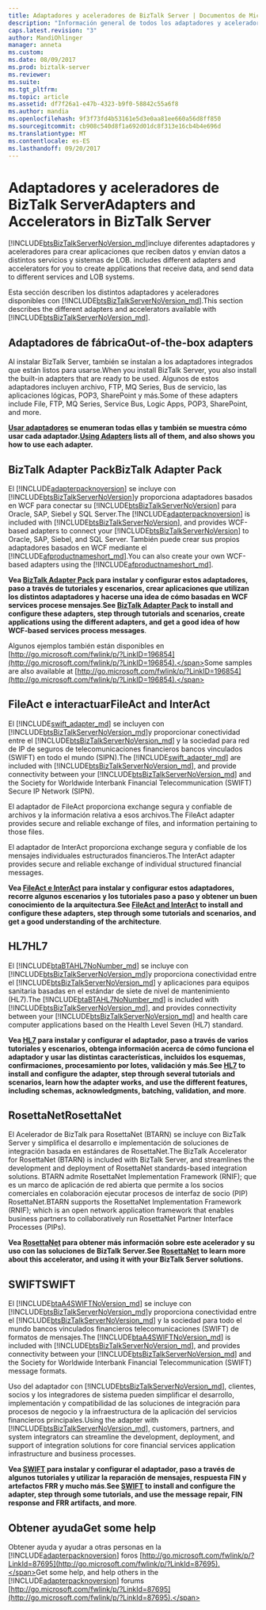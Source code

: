 ```yaml
---
title: Adaptadores y aceleradores de BizTalk Server | Documentos de Microsoft
description: "Información general de todos los adaptadores y aceleradores de BizTalk, incluidos los adaptadores integrados, BAP, HL7, Swift, RosettaNet, FileAct e InterAct"
caps.latest.revision: "3"
author: MandiOhlinger
manager: anneta
ms.custom: 
ms.date: 08/09/2017
ms.prod: biztalk-server
ms.reviewer: 
ms.suite: 
ms.tgt_pltfrm: 
ms.topic: article
ms.assetid: df7f26a1-e47b-4323-b9f0-58842c55a6f8
ms.author: mandia
ms.openlocfilehash: 9f3f73fd4b53161e5d3e0aa81ee660a56d8ff850
ms.sourcegitcommit: cb908c540d8f1a692d01dc8f313e16cb4b4e696d
ms.translationtype: MT
ms.contentlocale: es-ES
ms.lasthandoff: 09/20/2017
---
```

# <a name="adapters-and-accelerators-in-biztalk-server"></a><span data-ttu-id="0c755-103">Adaptadores y aceleradores de BizTalk Server</span><span class="sxs-lookup"><span data-stu-id="0c755-103">Adapters and Accelerators in BizTalk Server</span></span>
 [!INCLUDE[btsBizTalkServerNoVersion_md](../includes/btsbiztalkservernoversion-md.md)]<span data-ttu-id="0c755-104">incluye diferentes adaptadores y aceleradores para crear aplicaciones que reciben datos y envían datos a distintos servicios y sistemas de LOB.</span><span class="sxs-lookup"><span data-stu-id="0c755-104"> includes different adapters and accelerators for you to create applications that receive data, and send data to different services and LOB systems.</span></span> 
 
<span data-ttu-id="0c755-105">Esta sección describen los distintos adaptadores y aceleradores disponibles con [!INCLUDE[btsBizTalkServerNoVersion_md](../includes/btsbiztalkservernoversion-md.md)].</span><span class="sxs-lookup"><span data-stu-id="0c755-105">This section describes the different adapters and accelerators available with  [!INCLUDE[btsBizTalkServerNoVersion_md](../includes/btsbiztalkservernoversion-md.md)].</span></span> 

## <a name="out-of-the-box-adapters"></a><span data-ttu-id="0c755-106">Adaptadores de fábrica</span><span class="sxs-lookup"><span data-stu-id="0c755-106">Out-of-the-box adapters</span></span>
<span data-ttu-id="0c755-107">Al instalar BizTalk Server, también se instalan a los adaptadores integrados que están listos para usarse.</span><span class="sxs-lookup"><span data-stu-id="0c755-107">When you install BizTalk Server, you also install the built-in adapters that are ready to be used.</span></span> <span data-ttu-id="0c755-108">Algunos de estos adaptadores incluyen archivo, FTP, MQ Series, Bus de servicio, las aplicaciones lógicas, POP3, SharePoint y más.</span><span class="sxs-lookup"><span data-stu-id="0c755-108">Some of these adapters include File, FTP, MQ Series, Service Bus, Logic Apps, POP3, SharePoint, and more.</span></span>

<span data-ttu-id="0c755-109">**[Usar adaptadores](../core/using-adapters.md) se enumeran todas ellas y también se muestra cómo usar cada adaptador.**</span><span class="sxs-lookup"><span data-stu-id="0c755-109">**[Using Adapters](../core/using-adapters.md) lists all of them, and also shows you how to use each adapter.**</span></span>
 
## <a name="biztalk-adapter-pack"></a><span data-ttu-id="0c755-110">BizTalk Adapter Pack</span><span class="sxs-lookup"><span data-stu-id="0c755-110">BizTalk Adapter Pack</span></span>
<span data-ttu-id="0c755-111">El [!INCLUDE[adapterpacknoversion](../includes/adapterpacknoversion-md.md)] se incluye con [!INCLUDE[btsBizTalkServerNoVersion](../includes/btsbiztalkservernoversion-md.md)]y proporciona adaptadores basados en WCF para conectar su [!INCLUDE[btsBizTalkServerNoVersion](../includes/btsbiztalkservernoversion-md.md)] para Oracle, SAP, Siebel y SQL Server.</span><span class="sxs-lookup"><span data-stu-id="0c755-111">The [!INCLUDE[adapterpacknoversion](../includes/adapterpacknoversion-md.md)] is included with [!INCLUDE[btsBizTalkServerNoVersion](../includes/btsbiztalkservernoversion-md.md)], and provides WCF-based adapters to connect your [!INCLUDE[btsBizTalkServerNoVersion](../includes/btsbiztalkservernoversion-md.md)] to Oracle, SAP, Siebel, and SQL Server.</span></span> <span data-ttu-id="0c755-112">También puede crear sus propios adaptadores basados en WCF mediante el [!INCLUDE[afproductnameshort_md](../includes/afproductnameshort-md.md)].</span><span class="sxs-lookup"><span data-stu-id="0c755-112">You can also create your own WCF-based adapters using the [!INCLUDE[afproductnameshort_md](../includes/afproductnameshort-md.md)].</span></span> 

<span data-ttu-id="0c755-113">**Vea [BizTalk Adapter Pack](../adapters-and-accelerators/biztalk-adapter-pack.md) para instalar y configurar estos adaptadores, paso a través de tutoriales y escenarios, crear aplicaciones que utilizan los distintos adaptadores y hacerse una idea de cómo basadas en WCF services procese mensajes**.</span><span class="sxs-lookup"><span data-stu-id="0c755-113">**See [BizTalk Adapter Pack](../adapters-and-accelerators/biztalk-adapter-pack.md) to install and configure these adapters, step through tutorials and scenarios, create applications using the different adapters, and get a good idea of how WCF-based services process messages**.</span></span> 

<span data-ttu-id="0c755-114">Algunos ejemplos también están disponibles en [http://go.microsoft.com/fwlink/p/?LinkID=196854](http://go.microsoft.com/fwlink/p/?LinkID=196854).</span><span class="sxs-lookup"><span data-stu-id="0c755-114">Some samples are also available at [http://go.microsoft.com/fwlink/p/?LinkID=196854](http://go.microsoft.com/fwlink/p/?LinkID=196854).</span></span> 

## <a name="fileact-and-interact"></a><span data-ttu-id="0c755-115">FileAct e interactuar</span><span class="sxs-lookup"><span data-stu-id="0c755-115">FileAct and InterAct</span></span>
<span data-ttu-id="0c755-116">El [!INCLUDE[swift_adapter_md](../includes/swift-adapter-md.md)] se incluyen con [!INCLUDE[btsBizTalkServerNoVersion_md](../includes/btsbiztalkservernoversion-md.md)]y proporcionar conectividad entre el [!INCLUDE[btsBizTalkServerNoVersion_md](../includes/btsbiztalkservernoversion-md.md)] y la sociedad para red de IP de seguros de telecomunicaciones financieros bancos vinculados (SWIFT) en todo el mundo (SIPN).</span><span class="sxs-lookup"><span data-stu-id="0c755-116">The [!INCLUDE[swift_adapter_md](../includes/swift-adapter-md.md)] are included with [!INCLUDE[btsBizTalkServerNoVersion_md](../includes/btsbiztalkservernoversion-md.md)], and provide connectivity between your [!INCLUDE[btsBizTalkServerNoVersion_md](../includes/btsbiztalkservernoversion-md.md)] and the Society for Worldwide Interbank Financial Telecommunication (SWIFT) Secure IP Network (SIPN).</span></span> 

<span data-ttu-id="0c755-117">El adaptador de FileAct proporciona exchange segura y confiable de archivos y la información relativa a esos archivos.</span><span class="sxs-lookup"><span data-stu-id="0c755-117">The FileAct adapter provides secure and reliable exchange of files, and information pertaining to those files.</span></span> 

<span data-ttu-id="0c755-118">El adaptador de InterAct proporciona exchange segura y confiable de los mensajes individuales estructurados financieros.</span><span class="sxs-lookup"><span data-stu-id="0c755-118">The InterAct adapter provides secure and reliable exchange of individual structured financial messages.</span></span> 

<span data-ttu-id="0c755-119">**Vea [FileAct e InterAct](../adapters-and-accelerators/fileact-interact/microsoft-biztalk-server-fileact-and-interact-adapters-documentation.md) para instalar y configurar estos adaptadores, recorre algunos escenarios y los tutoriales paso a paso y obtener un buen conocimiento de la arquitectura**.</span><span class="sxs-lookup"><span data-stu-id="0c755-119">**See [FileAct and InterAct](../adapters-and-accelerators/fileact-interact/microsoft-biztalk-server-fileact-and-interact-adapters-documentation.md) to install and configure these adapters, step through some tutorials and scenarios, and get a good understanding of the architecture**.</span></span> 

## <a name="hl7"></a><span data-ttu-id="0c755-120">HL7</span><span class="sxs-lookup"><span data-stu-id="0c755-120">HL7</span></span>

<span data-ttu-id="0c755-121">El [!INCLUDE[btaBTAHL7NoNumber_md](../includes/btabtahl7nonumber-md.md)] se incluye con [!INCLUDE[btsBizTalkServerNoVersion_md](../includes/btsbiztalkservernoversion-md.md)]y proporciona conectividad entre el [!INCLUDE[btsBizTalkServerNoVersion_md](../includes/btsbiztalkservernoversion-md.md)] y aplicaciones para equipos sanitaria basadas en el estándar de siete de nivel de mantenimiento (HL7).</span><span class="sxs-lookup"><span data-stu-id="0c755-121">The [!INCLUDE[btaBTAHL7NoNumber_md](../includes/btabtahl7nonumber-md.md)] is included with [!INCLUDE[btsBizTalkServerNoVersion_md](../includes/btsbiztalkservernoversion-md.md)], and provides connectivity between your [!INCLUDE[btsBizTalkServerNoVersion_md](../includes/btsbiztalkservernoversion-md.md)] and health care computer applications based on the Health Level Seven (HL7) standard.</span></span>

<span data-ttu-id="0c755-122">**Vea [HL7](../adapters-and-accelerators/accelerator-hl7/microsoft-biztalk-accelerator-for-hl7-documentation.md) para instalar y configurar el adaptador, paso a través de varios tutoriales y escenarios, obtenga información acerca de cómo funciona el adaptador y usar las distintas características, incluidos los esquemas, confirmaciones, procesamiento por lotes, validación y más**.</span><span class="sxs-lookup"><span data-stu-id="0c755-122">**See [HL7](../adapters-and-accelerators/accelerator-hl7/microsoft-biztalk-accelerator-for-hl7-documentation.md) to install and configure the adapter, step through several tutorials and scenarios, learn how the adapter works, and use the different features, including schemas, acknowledgments, batching, validation, and more**.</span></span>

## <a name="rosettanet"></a><span data-ttu-id="0c755-123">RosettaNet</span><span class="sxs-lookup"><span data-stu-id="0c755-123">RosettaNet</span></span>
<span data-ttu-id="0c755-124">El Acelerador de BizTalk para RosettaNet (BTARN) se incluye con BizTalk Server y simplifica el desarrollo e implementación de soluciones de integración basada en estándares de RosettaNet.</span><span class="sxs-lookup"><span data-stu-id="0c755-124">The BizTalk Accelerator for RosettaNet (BTARN) is included with BizTalk Server, and streamlines the development and deployment of RosettaNet standards-based integration solutions.</span></span> <span data-ttu-id="0c755-125">BTARN admite RosettaNet Implementation Framework (RNIF); que es un marco de aplicación de red abierta que permite a los socios comerciales en colaboración ejecutar procesos de interfaz de socio (PIP) RosettaNet.</span><span class="sxs-lookup"><span data-stu-id="0c755-125">BTARN supports the RosettaNet Implementation Framework (RNIF); which is an open network application framework that enables business partners to collaboratively run RosettaNet Partner Interface Processes (PIPs).</span></span> 

<span data-ttu-id="0c755-126">**Vea [RosettaNet](../adapters-and-accelerators/accelerator-rosettanet/microsoft-biztalk-accelerator-for-rosettanet-documentation.md) para obtener más información sobre este acelerador y su uso con las soluciones de BizTalk Server.**</span><span class="sxs-lookup"><span data-stu-id="0c755-126">**See [RosettaNet](../adapters-and-accelerators/accelerator-rosettanet/microsoft-biztalk-accelerator-for-rosettanet-documentation.md) to learn more about this accelerator, and using it with your BizTalk Server solutions.**</span></span> 

## <a name="swift"></a><span data-ttu-id="0c755-127">SWIFT</span><span class="sxs-lookup"><span data-stu-id="0c755-127">SWIFT</span></span>
<span data-ttu-id="0c755-128">El [!INCLUDE[btaA4SWIFTNoVersion_md](../includes/btaa4swiftnoversion-md.md)] se incluye con [!INCLUDE[btsBizTalkServerNoVersion_md](../includes/btsbiztalkservernoversion-md.md)]y proporciona conectividad entre el [!INCLUDE[btsBizTalkServerNoVersion_md](../includes/btsbiztalkservernoversion-md.md)] y la sociedad para todo el mundo bancos vinculados financieros telecomunicaciones (SWIFT) de formatos de mensajes.</span><span class="sxs-lookup"><span data-stu-id="0c755-128">The [!INCLUDE[btaA4SWIFTNoVersion_md](../includes/btaa4swiftnoversion-md.md)] is included with [!INCLUDE[btsBizTalkServerNoVersion_md](../includes/btsbiztalkservernoversion-md.md)], and provides connectivity between your [!INCLUDE[btsBizTalkServerNoVersion_md](../includes/btsbiztalkservernoversion-md.md)] and the Society for Worldwide Interbank Financial Telecommunication (SWIFT) message formats.</span></span>

<span data-ttu-id="0c755-129">Uso del adaptador con [!INCLUDE[btsBizTalkServerNoVersion_md](../includes/btsbiztalkservernoversion-md.md)], clientes, socios y los integradores de sistema pueden simplificar el desarrollo, implementación y compatibilidad de las soluciones de integración para procesos de negocio y la infraestructura de la aplicación del servicios financieros principales.</span><span class="sxs-lookup"><span data-stu-id="0c755-129">Using the adapter with [!INCLUDE[btsBizTalkServerNoVersion_md](../includes/btsbiztalkservernoversion-md.md)], customers, partners, and system integrators can streamline the development, deployment, and support of integration solutions for core financial services application infrastructure and business processes.</span></span>

<span data-ttu-id="0c755-130">**Vea [SWIFT](../adapters-and-accelerators/accelerator-swift/microsoft-biztalk-accelerator-for-swift-documentation.md) para instalar y configurar el adaptador, paso a través de algunos tutoriales y utilizar la reparación de mensajes, respuesta FIN y artefactos FRR y mucho más**.</span><span class="sxs-lookup"><span data-stu-id="0c755-130">**See [SWIFT](../adapters-and-accelerators/accelerator-swift/microsoft-biztalk-accelerator-for-swift-documentation.md) to install and configure the adapter, step through some tutorials, and use the message repair, FIN response and FRR artifacts, and more**.</span></span>

## <a name="get-some-help"></a><span data-ttu-id="0c755-131">Obtener ayuda</span><span class="sxs-lookup"><span data-stu-id="0c755-131">Get some help</span></span> 
<span data-ttu-id="0c755-132">Obtener ayuda y ayudar a otras personas en la [!INCLUDE[adapterpacknoversion](../includes/adapterpacknoversion-md.md)] foros [http://go.microsoft.com/fwlink/p/?LinkId=87695](http://go.microsoft.com/fwlink/p/?LinkId=87695).</span><span class="sxs-lookup"><span data-stu-id="0c755-132">Get some help, and help others in the [!INCLUDE[adapterpacknoversion](../includes/adapterpacknoversion-md.md)] forums [http://go.microsoft.com/fwlink/p/?LinkId=87695](http://go.microsoft.com/fwlink/p/?LinkId=87695).</span></span>